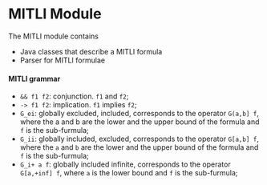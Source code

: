 # MITLI Module

The MITLI module contains 
* Java classes that describe a MITLI formula
* Parser for MITLI formulae

#### MITLI grammar

* `&& f1 f2`: conjunction. `f1` and `f2`;
* `-> f1 f2`: implication. `f1` implies `f2`;
* `G_ei`: globally excluded, included, corresponds to the operator `G(a,b] f`, where the a and b are the lower and the upper bound of the formula and `f` is the sub-furmula;
* `G_ii`: globally included, excluded, corresponds to the operator `G[a,b] f`, where the `a` and `b` are the lower and the upper bound of the formula and `f` is the sub-furmula;
* `G_i+ a f`: globally included infinite, corresponds to the operator `G[a,+inf] f`, where `a` is the lower bound and `f` is the sub-furmula;




